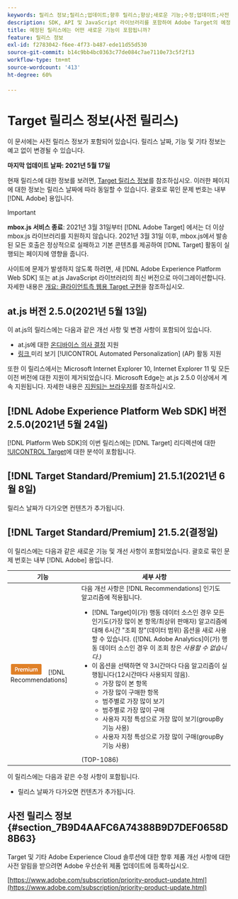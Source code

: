 ```yaml
---
keywords: 릴리스 정보;릴리스;업데이트;향후 릴리스;향상;새로운 기능;수정;업데이트;사전 릴리스
description: SDK, API 및 JavaScript 라이브러리를 포함하여 Adobe Target의 예정된 릴리스에 포함된 새로운 기능, 개선 사항 및 수정 내용에 대해 알아봅니다.
title: 예정된 릴리스에는 어떤 새로운 기능이 포함됩니까?
feature: 릴리스 정보
exl-id: f2783042-f6ee-4f73-b487-ede11d55d530
source-git-commit: b14c9bb4bc0363c77de084c7ae7110e73c5f2f13
workflow-type: tm+mt
source-wordcount: '413'
ht-degree: 60%

---
```


# Target 릴리스 정보(사전 릴리스)

이 문서에는 사전 릴리스 정보가 포함되어 있습니다. 릴리스 날짜, 기능 및 기타 정보는 예고 없이 변경될 수 있습니다.

**마지막 업데이트 날짜: 2021년 5월 17일**

현재 릴리스에 대한 정보를 보려면, [Target 릴리스 정보](release-notes.md)를 참조하십시오. 이러한 페이지에 대한 정보는 릴리스 날짜에 따라 동일할 수 있습니다. 괄호로 묶인 문제 번호는 내부 [!DNL Adobe] 용입니다.

>[!IMPORTANT]
>
>**mbox.js 서비스 종료**: 2021년 3월 31일부터 [!DNL Adobe Target] 에서는 더 이상 mbox.js 라이브러리를 지원하지 않습니다. 2021년 3월 31일 이후, mbox.js에서 발송된 모든 호출은 정상적으로 실패하고 기본 콘텐츠를 제공하여 [!DNL Target] 활동이 실행되는 페이지에 영향을 줍니다.
>
>사이트에 문제가 발생하지 않도록 하려면, 새 [!DNL Adobe Experience Platform Web SDK] 또는 at.js JavaScript 라이브러리의 최신 버전으로 마이그레이션합니다. 자세한 내용은 [개요: 클라이언트측 웹용 Target 구현](/help/c-implementing-target/c-implementing-target-for-client-side-web/implement-target-for-client-side-web.md)을 참조하십시오.

## at.js 버전 2.5.0(2021년 5월 13일)

이 at.js의 릴리스에는 다음과 같은 개선 사항 및 변경 사항이 포함되어 있습니다.

* at.js에 대한 [온디바이스 의사 결정](/help/c-implementing-target/c-implementing-target-for-client-side-web/on-device-decisioning/on-device-decisioning.md) 지원
* [링크 ](/help/c-activities/c-activity-qa/activity-qa.md) 미리 보기 [!UICONTROL Automated Personalization] (AP) 활동 지원

또한 이 릴리스에서는 Microsoft Internet Explorer 10, Internet Explorer 11 및 모든 이전 버전에 대한 지원이 제거되었습니다. Microsoft Edge는 at.js 2.5.0 이상에서 계속 지원됩니다. 자세한 내용은 [지원되는 브라우저](/help/c-implementing-target/c-considerations-before-you-implement-target/supported-browsers.md)를 참조하십시오.

## [!DNL Adobe Experience Platform Web SDK] 버전 2.5.0(2021년 5월 24일)

[!DNL Platform Web SDK]의 이번 릴리스에는 [!DNL Target] 리디렉션에 대한 [!UICONTROL Target](A4T)에 대한 분석이 포함됩니다.

## [!DNL Target Standard/Premium] 21.5.1(2021년 6월 8일)

릴리스 날짜가 다가오면 컨텐츠가 추가됩니다.

## [!DNL Target Standard/Premium] 21.5.2(결정일)

이 릴리스에는 다음과 같은 새로운 기능 및 개선 사항이 포함되었습니다. 괄호로 묶인 문제 번호는 내부 [!DNL Adobe] 용입니다.

| 기능 | 세부 사항 |
| --- | --- |
| ![Premium](/help/assets/premium.png) [!DNL Recommendations] | 다음 개선 사항은 [!DNL Recommendations] 인기도 알고리즘에 적용됩니다.<ul><li>[!DNL Target]이(가) 행동 데이터 소스인 경우 모든 인기도(가장 많이 본 항목/최상위 판매자) 알고리즘에 대해 6시간 &quot;조회 창&quot;(데이터 범위) 옵션을 새로 사용할 수 있습니다. ([!DNL Adobe Analytics]이(가) 행동 데이터 소스인 경우 이 조회 창은 *사용할 수 없습니다.)*</li><li>이 옵션을 선택하면 약 3시간마다 다음 알고리즘이 실행됩니다(12시간마다 사용되지 않음).<ul><li>가장 많이 본 항목</li><li>가장 많이 구매한 항목</li><li>범주별로 가장 많이 보기</li><li>범주별로 가장 많이 구매</li><li>사용자 지정 특성으로 가장 많이 보기(groupBy 기능 사용)</li><li>사용자 지정 특성으로 가장 많이 구매(groupBy 기능 사용)</li></ul></ul>(TOP-1086) |

이 릴리스에는 다음과 같은 수정 사항이 포함됩니다.

* 릴리스 날짜가 다가오면 컨텐츠가 추가됩니다.

## 사전 릴리스 정보 {#section_7B9D4AAFC6A74388B9D7DEF0658D8B63}

Target 및 기타 Adobe Experience Cloud 솔루션에 대한 향후 제품 개선 사항에 대한 사전 알림을 받으려면 Adobe 우선순위 제품 업데이트에 등록하십시오.

[https://www.adobe.com/subscription/priority-product-update.html](https://www.adobe.com/subscription/priority-product-update.html)
